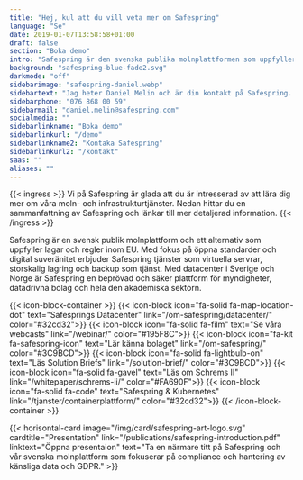 ```yaml
---
title: "Hej, kul att du vill veta mer om Safespring"
language: "Se"
date: 2019-01-07T13:58:58+01:00
draft: false
section: "Boka demo"
intro: "Safespring är den svenska publika molnplattformen som uppfyller europeiska dataskyddslagar. Vi är glada över att kunna erbjuda en säker och pålitlig plattform för våra kunder och deras data."
background: "safespring-blue-fade2.svg"
darkmode: "off"
sidebarimage: "safespring-daniel.webp"
sidebartext: "Jag heter Daniel Melin och är din kontakt på Safespring. Ta gärna kontakt med mig om du har några frågor."
sidebarphone: "076 868 00 59"
sidebarmail: "daniel.melin@safespring.com"
socialmedia: ""
sidebarlinkname: "Boka demo"
sidebarlinkurl: "/demo"
sidebarlinkname2: "Kontaka Safespring"
sidebarlinkurl2: "/kontakt"
saas: ""
aliases: ""
---
```


{{< ingress >}}
Vi på Safespring är glada att du är intresserad av att lära dig mer om våra moln- och infrastrukturtjänster. Nedan hittar du en sammanfattning av Safespring och länkar till mer detaljerad information.
{{< /ingress >}}

Safespring är en svensk publik molnplattform och ett alternativ som uppfyller lagar och regler inom EU. Med fokus på öppna standarder och digital suveränitet erbjuder Safespring tjänster som virtuella servrar, storskalig lagring och backup som tjänst. Med datacenter i Sverige och Norge är Safespring en beprövad och säker plattform för myndigheter, datadrivna bolag och hela den akademiska sektorn.

{{< icon-block-container >}}
	{{< icon-block icon="fa-solid fa-map-location-dot" text="Safesprings Datacenter" link="/om-safespring/datacenter/" color="#32cd32">}}
	{{< icon-block icon="fa-solid fa-film" text="Se våra webcasts" link="/webinar/" color="#195F8C">}}
	{{< icon-block icon="fa-kit fa-safespring-icon" text="Lär känna bolaget" link="/om-safespring/" color="#3C9BCD">}}
	{{< icon-block icon="fa-solid fa-lightbulb-on" text="Läs Solution Briefs" link="/solution-brief/" color="#3C9BCD">}}
	{{< icon-block icon="fa-solid fa-gavel" text="Läs om Schrems II" link="/whitepaper/schrems-ii/" color="#FA690F">}}
	{{< icon-block icon="fa-solid fa-code" text="Safespring & Kubernetes" link="/tjanster/containerplattform/" color="#32cd32">}}
{{< /icon-block-container >}}

{{< horisontal-card image="/img/card/safespring-art-logo.svg" cardtitle="Presentation" link="/publications/safespring-introduction.pdf" linktext="Öppna presentaion" text="Ta en närmare titt på Safespring och vår svenska molnplattform som fokuserar på compliance och hantering av känsliga data och GDPR." >}}
